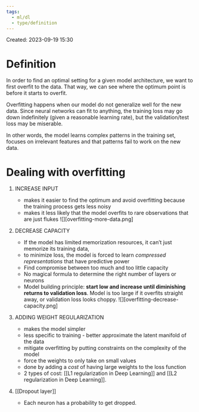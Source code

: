 ```yaml
---
tags:
  - ml/dl
  - type/definition
---
```

Created: 2023-09-19 15:30
# Definition

In order to find an optimal setting for a given model architecture, we want to first overfit to the data. That way, we can see where the optimum point is before it starts to overfit.

Overfitting happens when our model do not generalize well for the new data. Since neural networks can fit to anything, the training loss may go down indefinitely (given a reasonable learning rate), but the validation/test loss may be miserable. 

In other words, the model learns complex patterns in the training set, focuses on irrelevant features and that patterns fail to work on the new data. 

# Dealing with overfitting
1. INCREASE INPUT 
   - makes it easier to find the optimum and avoid overfitting because the training process gets less noisy
   - makes it less likely that the model overfits to rare observations that are just flukes
![][overfitting-more-data.png]
2. DECREASE CAPACITY
   - If the model has limited memorization resources, it can’t just memorize its training data,
   - to minimize loss, the model is forced to learn _compressed representations_ that have predictive power
   - Find compromise between too much and too little capacity
   - No magical formula to determine the right number of layers or neurons
   - Model building principle: **start low and increase until diminishing returns to validation loss**. Model is too large if it overfits straight away, or validation loss looks choppy.
![][overfitting-decrease-capacity.png]

3. ADDING WEIGHT REGULARIZATION
   - makes the model simpler
   - less specific to training - better approximate the latent manifold of the data
   - mitigate overfitting by putting constraints on the complexity of the model
   - force the weights to only take on small values
   - done by adding a _cost_ of having large weights to the loss function
   - 2 types of cost: [[L1 regularization in Deep Learning]] and [[L2 regularization in Deep Learning]].

4. [[Dropout layer]]
   - Each neuron has a probability to get dropped.